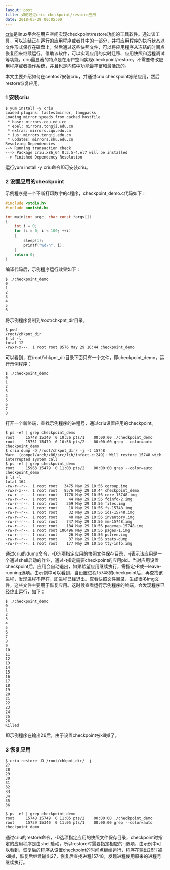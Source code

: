 ```yaml
---
layout: post
title: 如何通过criu checkpoint/restore应用
date: 2018-05-29 00:05:00
---
```


[criu](https://criu.org/Main_Page)是linux平台在用户空间实现checkpoint/restore功能的工具软件。通过该工具，可以冻结正在运行的应用程序或者其中的一部分，并将应用程序的执行状态以文件形式保存在磁盘上，然后通过这些快照文件，可以将应用程序从冻结的时间点恢复回来继续运行。借助该软件，可以实现应用的实时迁移、应用快照和远程调试等功能。criu最显著的特点是在用户空间实现checkpoint/restore，不需要修改应用程序或者操作系统，并且也是内核中功能最丰富和最活跃的。

本文主要介绍如何在centos7安装criu，并通过criu checkpoint冻结应用，然后restore恢复应用。

### 1 安装criu

```
$ yum install -y criu
Loaded plugins: fastestmirror, langpacks
Loading mirror speeds from cached hostfile
 * base: mirrors.cqu.edu.cn
 * epel: mirrors.tongji.edu.cn
 * extras: mirrors.cqu.edu.cn
 * ius: mirrors.tongji.edu.cn
 * updates: mirrors.shu.edu.cn
Resolving Dependencies
--> Running transaction check
---> Package criu.x86_64 0:3.5-4.el7 will be installed
--> Finished Dependency Resolution
```

运行yum install -y criu命令即可安装criu。

### 2 设置应用的checkpoint

示例程序是一个不断打印数字的c程序，checkpoint_demo.c代码如下：

```c
#include <stdio.h>
#include <unistd.h>

int main(int argc, char const *argv[])
{
    int i = 0;
    for (i = 0; i < 100; ++i)
    {
        sleep(1);
        printf("%d\n", i);
    }
    return 0;
}
```

编译代码后，示例程序运行效果如下：

```
$ ./checkpoint_demo
0
1
2
3
4
5
6
```

将示例程序复制到/root/chkpnt_dir目录。

```
$ pwd
/root/chkpnt_dir
$ ls -l
total 12
-rwxr-x---. 1 root root 8576 May 29 10:44 checkpoint_demo
```

可以看到，在/root/chkpnt_dir目录下面只有一个文件，即checkpoint_demo，运行示例程序：

```
$ ./checkpoint_demo
0
1
2
3
4
5
6
7
8
```

打开一个新终端，查找示例程序的进程号，通过criu设置应用的checkpoint。

```
$ ps -ef | grep checkpoint_demo
root     15748 15340  0 10:56 pts/1    00:00:00 ./checkpoint_demo
root     15751 15479  0 10:56 pts/2    00:00:00 grep --color=auto checkpoint_demo
$ criu dump -D /root/chkpnt_dir/ -j -t 15748
Warn  (compel/arch/x86/src/lib/infect.c:249): Will restore 15748 with interrupted system call
$ ps -ef | grep checkpoint_demo
root     15963 15479  0 11:03 pts/2    00:00:00 grep --color=auto checkpoint_demo
$ ls -l
total 164
-rw-r--r--. 1 root root   3475 May 29 10:56 cgroup.img
-rwxr-x---. 1 root root   8576 May 29 10:44 checkpoint_demo
-rw-r--r--. 1 root root   1778 May 29 10:56 core-15748.img
-rw-r--r--. 1 root root     44 May 29 10:56 fdinfo-2.img
-rw-r--r--. 1 root root    359 May 29 10:56 files.img
-rw-r--r--. 1 root root     18 May 29 10:56 fs-15748.img
-rw-r--r--. 1 root root     32 May 29 10:56 ids-15748.img
-rw-r--r--. 1 root root     40 May 29 10:56 inventory.img
-rw-r--r--. 1 root root    747 May 29 10:56 mm-15748.img
-rw-r--r--. 1 root root    184 May 29 10:56 pagemap-15748.img
-rw-r--r--. 1 root root 106496 May 29 10:56 pages-1.img
-rw-r--r--. 1 root root     26 May 29 10:56 pstree.img
-rw-r--r--. 1 root root     37 May 29 10:56 stats-dump
-rw-r--r--. 1 root root    177 May 29 10:56 tty-info.img
```

通过criu的dump命令，-D选项指定应用的快照文件保存目录，-j表示该应用是一个通过shell启动的作业，通过-t指定需要checkpoint的应用pid。当对应用设置checkpoint后，应用会自动退出，如果希望应用继续执行，需指定-R或--leave-running选项。由示例中可以看到，当设置进程15748的checkpoint后，再查找该进程，发现进程不存在，即进程已经退出。查看快照文件目录，生成很多img文件，这些文件主要用于恢复应用。这时候查看运行示例程序的终端，会发现程序已经终止运行，如下：

```
$ ./checkpoint_demo
0
1
2
3
4
5
6
7
8
9
10
11
12
13
14
15
16
17
18
19
20
21
22
23
24
25
26
Killed
```

即示例程序在输出26后，由于设置checkpoint被kill掉了。

### 3 恢复应用

```
$ criu restore -D /root/chkpnt_dir/ -j
27
28
29
30
31
32
33
34
35
36
```

```
$ ps -ef | grep checkpoint_demo
root     15748 15749  0 11:05 pts/2    00:00:00 ./checkpoint_demo
root     15759 15340  0 11:05 pts/1    00:00:00 grep --color=auto checkpoint_demo
```

通过criu的restore命令，-D选项指定应用的快照文件保存目录，checkpoint时指定的应用程序是由shell启动，所以restore时需要指定相应的-j选项，由示例中可以看到，恢复后的程序从设置checkpoint的时间点继续运行，程序在输出26时被kill掉，恢复后继续输出27，恢复后查找进程15748，发现进程使用原来的进程号继续执行。
